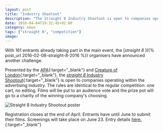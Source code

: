 ```yaml
---
layout: post
title: "Industry Shootout"
description: "The Straight 8 Industry Shootout is open to companies operating within the advertising industry."
date: 2016-04-04T19:32:45+01:00
category: news
tags: ["straight 8", "competition"]
image:
---
```


With 161 entrants already taking part in the main event, the [*straight 8* ]({% post_url 2016-02-08-straight-8-2016 %}) organisers have announced another challenge.

Presented by the [APA](http://www.a-p-a.net){:target="_blank"} and [Creature of London](http://www.creaturelondon.com){:target="_blank"}, the [*straight 8* Industry Shootout](http://www.straight8.net/shootout){:target="_blank"} is open to companies operating within the advertising industry. The rules are identical to the regular competition: one cart, no editing. Films will be put to an audience vote and the prize pot will go to a charity of the winning company's choosing.

<img src="{{ site.baseurl }}/assets/shootout2016poster.jpeg" alt="Straight 8 Industry Shootout poster">

Registration closes at the end of April. Entrants have until June to submit their films. Screenings will take place on June 23. Entry details [here.](http://www.straight8.net/shootout){:target="_blank"}